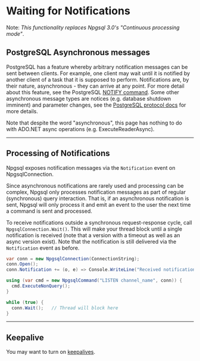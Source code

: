 # Waiting for Notifications

Note: *This functionality replaces Npgsql 3.0's "Continuous processing mode"*.

## PostgreSQL Asynchronous messages

PostgreSQL has a feature whereby arbitrary notification messages can be sent between clients. For example, one client may wait until it is
notified by another client of a task that it is supposed to perform. Notifications are, by their nature, asynchronous - they can arrive
at any point. For more detail about this feature, see the PostgreSQL [NOTIFY command](http://www.postgresql.org/docs/current/static/sql-notify.html).
Some other asynchronous message types are notices (e.g. database shutdown imminent) and parameter changes, see the
[PostgreSQL protocol docs](http://www.postgresql.org/docs/current/static/protocol-flow.html#PROTOCOL-ASYNC) for more details.

Note that despite the word "asynchronous", this page has nothing to do with ADO.NET async operations (e.g. ExecuteReaderAsync).

---

## Processing of Notifications

Npgsql exposes notification messages via the `Notification` event on NpgsqlConnection.

Since asynchronous notifications are rarely used and processing can be complex, Npgsql only processes notification messages as
part of regular (synchronous) query interaction. That is, if an asynchronous notification is sent, Npgsql will only process it and emit an
event to the user the next time a command is sent and processed.

To receive notifications outside a synchronous request-response cycle, call `NpgsqlConnection.Wait()`. This will make your thread block
until a single notification is received (note that a version with a timeout as well as an async version exist). Note that the notification
is still delivered via the `Notification` event as before.

```c#
var conn = new NpgsqlConnection(ConnectionString);
conn.Open();
conn.Notification += (o, e) => Console.WriteLine("Received notification");

using (var cmd = new NpgsqlCommand("LISTEN channel_name", conn)) {
  cmd.ExecuteNonQuery();
}

while (true) {
  conn.Wait();   // Thread will block here
}
```

---

## Keepalive

You may want to turn on [keepalives](keepalive.md).
